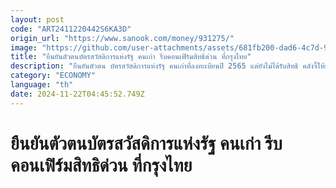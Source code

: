 ```yaml
---
layout: post
code: "ART2411220442S6KA3D"
origin_url: "https://www.sanook.com/money/931275/"
image: "https://github.com/user-attachments/assets/681fb200-dad6-4c7d-9364-153dc885d556"
title: "ยืนยันตัวตนบัตรสวัสดิการแห่งรัฐ คนเก่า รีบคอนเฟิร์มสิทธิด่วน ที่กรุงไทย"
description: "ยืนยันตัวตน บัตรสวัสดิการแห่งรัฐ คนเก่าที่ลงทะเบียนปี 2565 แต่ยังไม่ได้รับสิทธิ คลังจี้ให้ยืนยันตัวตนผ่านธนาคารกรุงไทยเพื่อรักษาสิทธิไว้ภายในวันที่ 26 ธ.ค. 67"
category: "ECONOMY"
language: "th"
date: 2024-11-22T04:45:52.749Z
---
```


# ยืนยันตัวตนบัตรสวัสดิการแห่งรัฐ คนเก่า รีบคอนเฟิร์มสิทธิด่วน ที่กรุงไทย